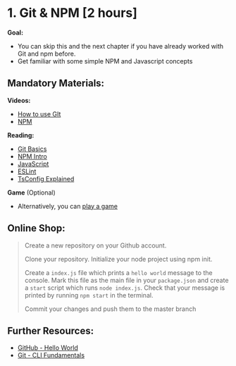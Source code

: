# 1. Git & NPM [2 hours]

**Goal:** 
- You can skip this and the next chapter if you have already worked with Git and npm before.
- Get familiar with some simple NPM and Javascript concepts

## Mandatory Materials:

**Videos:**
- [How to use GIt](https://www.youtube.com/watch?v=HkdAHXoRtos)
- [NPM](https://www.youtube.com/watch?v=P3aKRdUyr0s)

**Reading:**
 - [Git Basics](https://git-scm.com/book/en/v1/Getting-Started-Git-Basics)
 - [NPM Intro](https://nodesource.com/blog/an-absolute-beginners-guide-to-using-npm/)
 - [JavaScript](https://htmldog.com/guides/javascript/beginner/)
 - [ESLint](https://eslint.org/docs/user-guide/getting-started)
 - [TsConfig Explained](https://www.typescriptlang.org/docs/handbook/tsconfig-json.html)

**Game** (Optional)
- Alternatively, you can [play a game](https://learngitbranching.js.org)

## Online Shop: 
 > Create a new repository on your Github account.
 >
 > Clone your repository. Initialize your node project using npm init.
 >
 > Create a `index.js` file which prints a `hello world` message to the console. Mark this file as the main file in your `package.json` and create a `start` script which runs `node index.js`. Check that your message is printed by running `npm start` in the terminal.
 >
 > Commit your changes and push them to the master branch
 
## Further Resources:

 - [GitHub - Hello World](https://guides.github.com/activities/hello-world/)
 - [Git - CLI Fundamentals](https://www.youtube.com/watch?v=HVsySz-h9r4)